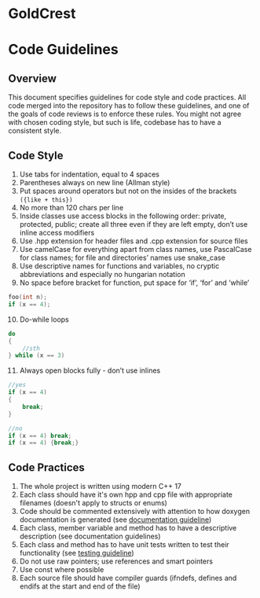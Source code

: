 # GoldCrest
# Code Guidelines
## Overview
This document specifies guidelines for code style and code practices.
All code merged into the repository has to follow these guidelines, and one of the
goals of code reviews is to enforce these rules. You might not agree with chosen
coding style, but such is life, codebase has to have a consistent style.

## Code Style
1. Use tabs for indentation, equal to 4 spaces
2. Parentheses always on new line (Allman style)
3. Put spaces around operators but not on the insides of the brackets `({like + this})`
4. No more than 120 chars per line
5. Inside classes use access blocks in the following order: private, protected, public; create all three even if they
   are left empty, don’t use inline access modifiers
6. Use .hpp extension for header files and .cpp extension for source files
7. Use camelCase for everything apart from class names, use PascalCase for class names; for file and directories’
   names use snake_case
8. Use descriptive names for functions and variables, no cryptic abbreviations and especially no hungarian notation
9. No space before bracket for function, put space for ‘if’, ‘for’ and ‘while’
```cpp
foo(int n);
if (x == 4);
```

10. Do-while loops
```cpp
do
{
	//sth
} while (x == 3)
```

11. Always open blocks fully - don’t use inlines
```cpp
//yes
if (x == 4)
{
	break;
}
```
```cpp
//no
if (x == 4) break;
if (x == 4) {break;}
```

## Code Practices
1. The whole project is written using modern C++ 17
2. Each class should have it's own hpp and cpp file with appropriate filenames (doesn't apply to structs or enums)
3. Code should be commented extensively with attention to how doxygen documentation is generated
   (see [documentation guideline](./documentation.md))
4. Each class, member variable and method has to have a descriptive description (see documentation guidelines)
5. Each class and method has to have unit tests written to test their functionality
   (see [testing guideline](./testing.md))
6. Do not use raw pointers; use references and smart pointers
7. Use const where possible
8. Each source file should have compiler guards (ifndefs, defines and endifs at the start and end of the file)